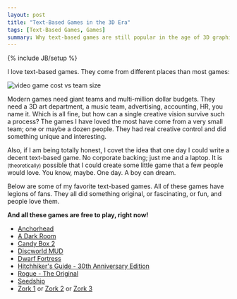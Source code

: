 ```yaml
---
layout: post
title: "Text-Based Games in the 3D Era"
tags: [Text-Based Games, Games]
summary: Why text-based games are still popular in the age of 3D graphics
---
```

{% include JB/setup %}

I love text-based games. They come from different places than most games:

<img src="/assets/images/text_games/text_games_rock_640.png"
srcset="/assets/images/text_games/text_games_rock_800.png 800w,
/assets/images/text_games/text_games_rock_640.png 640w" 
sizes="(max-width: 38em) 100vw, 50vw"
alt="video game cost vs team size">

Modern games need giant teams and multi-million dollar budgets. They need a 3D art department, a music team, advertising, accounting, HR, you name it. Which is all fine, but how can a single creative vision survive such a process?  The games I have loved the most have come from a very small team; one or maybe a dozen people. They had real creative control and did something unique and interesting.

Also, if I am being totally honest, I covet the idea that one day I could write a decent text-based game. No corporate backing; just me and a laptop. It is <small>(theoretically)</small> possible that I could create some little game that a few people would love. You know, maybe. One day. A boy can dream.

Below are some of my favorite text-based games. All of these games have legions of fans. They all did something original, or fascinating, or fun, and people love them.

**And all these games are free to play, right now!**

* [Anchorhead](http://pr-if.org/play/anchorhead/)
* [A Dark Room](http://adarkroom.doublespeakgames.com/)
* [Candy Box 2](http://candybox2.net/)
* [Discworld MUD](http://discworld.atuin.net/lpc/)
* [Dwarf Fortress](https://www.bay12games.com/dwarves/)
* [Hitchhiker's Guide - 30th Anniversary Edition](http://www.bbc.co.uk/programmes/articles/1g84m0sXpnNCv84GpN2PLZG/the-hitchhikers-guide-to-the-galaxy-game-30th-anniversary-edition)
* [Rogue - The Original](https://archive.org/details/msdos_Rogue_1983)
* [Seedship](http://philome.la/johnayliff/seedship/play)
* [Zork 1](https://archive.org/details/a2_Zork_I_The_Great_Underground_Empire_1980_Infocom) or [Zork 2](https://archive.org/details/a2_Zork_II_The_Wizard_of_Frobozz_1981_Infocom_a) or [Zork 3](https://archive.org/details/a2_Zork_III_The_Dungeon_Master_1982_Infocom)
